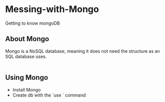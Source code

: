 # Messing-with-Mongo
Getting to know mongoDB


<h2>About Mongo</h2>
Mongo is a NoSQL database, meaning it does not need the structure as an SQL database uses. 
</br></br>

<h2>Using Mongo</h2>
<ul>
<li>Install Mongo</li>
<li>Create db with the `use <dbname>` command</li> 
</ul>
